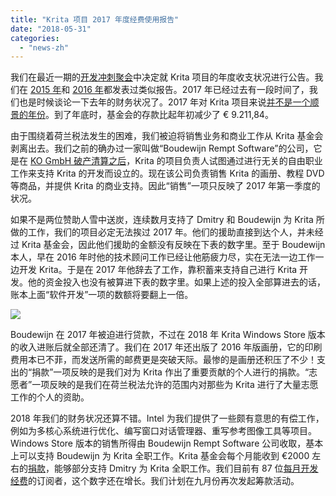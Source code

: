 ```yaml
---
title: "Krita 项目 2017 年度经费使用报告"
date: "2018-05-31"
categories: 
  - "news-zh"
---
```


我们在最近一期的[开发冲刺聚会](https://krita.org/zh/item/krita-2018-sprint-report-zh/)中决定就 Krita 项目的年度收支状况进行公告。我们在 [2015 年](https://krita.org/en/item/funding-krita/)和 [2016 年](https://krita.org/en/item/funding-kritas-development/)都发表过类似报告。2017 年已经过去有一段时间了，我们也是时候谈论一下去年的财务状况了。2017 年对 Krita 项目来说[并不是一个顺景的年份](https://krita.org/en/item/krita-foundation-in-trouble/)。到了年底时，基金会的存款比起年初减少了 € 9.211,84。

由于围绕着荷兰税法发生的困难，我们被迫将销售业务和商业工作从 Krita 基金会剥离出去。我们之前的确办过一家叫做“Boudewijn Rempt Software”的公司，它是在 [KO GmbH 破产清算之后](https://krita.org/en/item/krita-and-ko-gmbh/)，Krita 的项目负责人试图通过进行无关的自由职业工作来支持 Krita 的开发而设立的。现在该公司负责销售 Krita 的画册、教程 DVD 等商品，并提供 Krita 的商业支持。因此“销售”一项只反映了 2017 年第一季度的状况。

如果不是两位赞助人雪中送炭，连续数月支持了 Dmitry 和 Boudewijn 为 Krita 所做的工作，我们的项目必定无法挨过 2017 年。他们的援助直接到达个人，并未经过 Krita 基金会，因此他们援助的金额没有反映在下表的数字里。至于 Boudewijn 本人，早在 2016 年时他的技术顾问工作已经让他筋疲力尽，实在无法一边工作一边开发 Krita。于是在 2017 年他辞去了工作，靠积蓄来支持自己进行 Krita 开发。他的资金投入也没有被算进下表的数字里。如果上述的投入全部算进去的话，账本上面“软件开发”一项的数额将要翻上一倍。

[![](/images/posts/2018/krita_2017_funding_zh.png)](https://krita.org/wp-content/uploads/2018/05/krita_2017_funding_zh.png)

Boudewijn 在 2017 年被迫进行贷款，不过在 2018 年 Krita Windows Store 版本的收入进账后就全部还清了。我们在 2017 年还出版了 2016 年版画册，它的印刷费用本已不菲，而发送所需的邮费更是突破天际。最惨的是画册还积压了不少！支出的“捐款”一项反映的是我们对为 Krita 作出了重要贡献的个人进行的捐款。“志愿者”一项反映的是我们在荷兰税法允许的范围内对那些为 Krita 进行了大量志愿工作的个人的资助。

2018 年我们的财务状况还算不错。Intel 为我们提供了一些颇有意思的有偿工作，例如为多核心系统进行优化、编写窗口对话管理器、重写参考图像工具等项目。Windows Store 版本的销售所得由 Boudewijn Rempt Software 公司收取，基本上可以支持 Boudewijn 为 Krita 全职工作。Krita 基金会每个月能收到 €2000 左右的[捐款](https://krita.org/zh/support-us-zh/donation-zh/)，能够部分支持 Dmitry 为 Krita 全职工作。我们目前有 87 位[每月开发经费](https://krita.org/zh/support-us-zh/monthly-subscription-zh/)的订阅者，这个数字还在增长。我们计划在九月份再次发起筹款活动。
